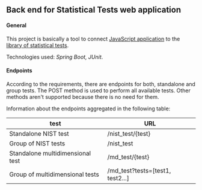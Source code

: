 ## Back end for Statistical Tests web application

#### General
This project is basically a tool to connect [JavaScript application](https://github.com/Leenocktopus/statistical-tests-webapp) 
to the [library of statistical tests](https://github.com/Leenocktopus/random-bit-sequence-test). 

Technologies used: *Spring Boot, JUnit*.

#### Endpoints
According to the requirements, there are endpoints for both, 
standalone and group tests. 
The POST method is used to perform all available tests.
Other methods aren't supported because there is no need for them. 

Information about the endpoints aggregated in the following table:

|test|URL|
|---|---| 
|Standalone NIST test|/nist_test/{test}| 
|Group of NIST tests|/nist_test| 
|Standalone multidimensional test|/md_test/{test}| 
|Group of multidimensional tests|/md_test?tests=[test1, test2...]| 
